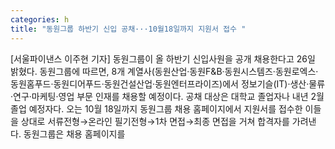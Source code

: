 ```yaml
---
categories: h
title: "동원그룹 하반기 신입 공채···10월18일까지 지원서 접수 "
---
```

[서울파이낸스 이주현 기자] 동원그룹이 올 하반기 신입사원을 공개 채용한다고 26일 밝혔다. 동원그룹에 따르면, 8개 계열사(동원산업·동원F&B·동원시스템즈·동원로엑스·동원홈푸드·동원디어푸드·동원건설산업·동원엔터프라이즈)에서 정보기슬(IT)·생산·물류·연구·마케팅·영업 부문 인재를 채용할 예정이다. 공채 대상은 대학교 졸업자나 내년 2월 졸업 예정자다. 오는 10월 18일까지 동원그룹 채용 홈페이지에서 지원서를 접수한 이들을 상대로 서류전형→온라인 필기전형→1차 면접→최종 면접을 거쳐 합격자를 가려낸다. 동원그룹은 채용 홈페이지를